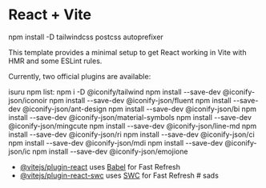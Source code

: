 # React + Vite

npm install -D tailwindcss postcss autoprefixer

This template provides a minimal setup to get React working in Vite with HMR and some ESLint rules.

Currently, two official plugins are available:

isuru npm list:
npm i -D @iconify/tailwind
npm install --save-dev @iconify-json/iconoir
npm install --save-dev @iconify-json/fluent
npm install --save-dev @iconify-json/ant-design
npm install --save-dev @iconify-json/bi
npm install --save-dev @iconify-json/material-symbols
npm install --save-dev @iconify-json/mingcute
npm install --save-dev @iconify-json/line-md
npm install --save-dev @iconify-json/ri
npm install --save-dev @iconify-json/ci
npm install --save-dev @iconify-json/mdi
npm install --save-dev @iconify-json/ic
npm install --save-dev @iconify-json/emojione

- [@vitejs/plugin-react](https://github.com/vitejs/vite-plugin-react/blob/main/packages/plugin-react/README.md) uses [Babel](https://babeljs.io/) for Fast Refresh
- [@vitejs/plugin-react-swc](https://github.com/vitejs/vite-plugin-react-swc) uses [SWC](https://swc.rs/) for Fast Refresh
  #   s a d s 
   
   

